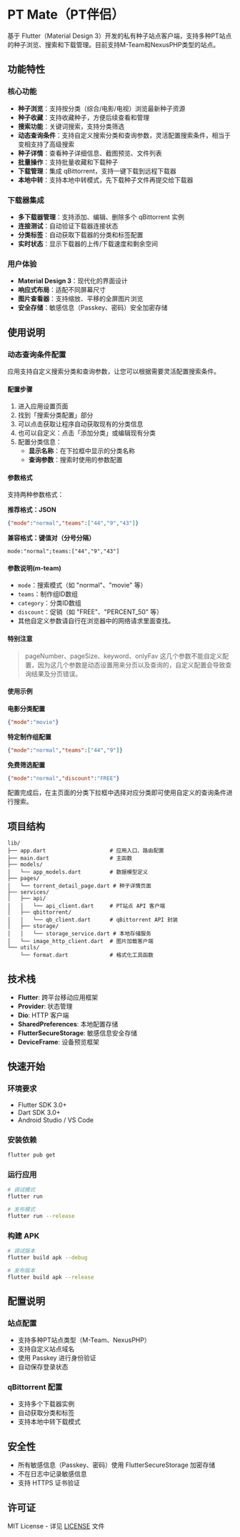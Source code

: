 # PT Mate（PT伴侣）

基于 Flutter（Material Design 3）开发的私有种子站点客户端，支持多种PT站点的种子浏览、搜索和下载管理。目前支持M-Team和NexusPHP类型的站点。

## 功能特性

### 核心功能
- **种子浏览**：支持按分类（综合/电影/电视）浏览最新种子资源
- **种子收藏**：支持收藏种子，方便后续查看和管理
- **搜索功能**：关键词搜索，支持分类筛选
- **动态查询条件**：支持自定义搜索分类和查询参数，灵活配置搜索条件，相当于变相支持了高级搜索
- **种子详情**：查看种子详细信息、截图预览、文件列表
- **批量操作**：支持批量收藏和下载种子
- **下载管理**：集成 qBittorrent，支持一键下载到远程下载器
- **本地中转**：支持本地中转模式，先下载种子文件再提交给下载器

### 下载器集成
- **多下载器管理**：支持添加、编辑、删除多个 qBittorrent 实例
- **连接测试**：自动验证下载器连接状态
- **分类标签**：自动获取下载器的分类和标签配置
- **实时状态**：显示下载器的上传/下载速度和剩余空间

### 用户体验
- **Material Design 3**：现代化的界面设计
- **响应式布局**：适配不同屏幕尺寸
- **图片查看器**：支持缩放、平移的全屏图片浏览
- **安全存储**：敏感信息（Passkey、密码）安全加密存储

## 使用说明

### 动态查询条件配置

应用支持自定义搜索分类和查询参数，让您可以根据需要灵活配置搜索条件。

#### 配置步骤
1. 进入应用设置页面
2. 找到「搜索分类配置」部分
3. 可以点击获取让程序自动获取现有的分类信息
4. 也可以自定义：点击「添加分类」或编辑现有分类
5. 配置分类信息：
   - **显示名称**：在下拉框中显示的分类名称
   - **查询参数**：搜索时使用的参数配置

#### 参数格式

支持两种参数格式：

**推荐格式：JSON**
```json
{"mode":"normal","teams":["44","9","43"]}
```

**兼容格式：键值对（分号分隔）**
```
mode:"normal";teams:["44","9","43"]
```

#### 参数说明(m-team)
- `mode`：搜索模式（如 "normal"、"movie" 等）
- `teams`：制作组ID数组
- `category`：分类ID数组
- `discount`：促销（如 "FREE"、"PERCENT_50" 等）
- 其他自定义参数请自行在浏览器中的网络请求里面查找。

#### 特别注意
> pageNumber、pageSize、keyword、onlyFav 这几个参数不能自定义配置，因为这几个参数是动态设置用来分页以及查询的，自定义配置会导致查询结果及分页错误。

#### 使用示例

**电影分类配置**
```json
{"mode":"movie"}
```

**特定制作组配置**
```json
{"mode":"normal","teams":["44","9"]}
```

**免费筛选配置**
```json
{"mode":"normal","discount":"FREE"}
```

配置完成后，在主页面的分类下拉框中选择对应分类即可使用自定义的查询条件进行搜索。

## 项目结构

```
lib/
├── app.dart                    # 应用入口、路由配置
├── main.dart                   # 主函数
├── models/
│   └── app_models.dart         # 数据模型定义
├── pages/
│   └── torrent_detail_page.dart # 种子详情页面
├── services/
│   ├── api/
│   │   └── api_client.dart     # PT站点 API 客户端
│   ├── qbittorrent/
│   │   └── qb_client.dart      # qBittorrent API 封装
│   ├── storage/
│   │   └── storage_service.dart # 本地存储服务
│   └── image_http_client.dart  # 图片加载客户端
└── utils/
    └── format.dart             # 格式化工具函数
```

## 技术栈

- **Flutter**: 跨平台移动应用框架
- **Provider**: 状态管理
- **Dio**: HTTP 客户端
- **SharedPreferences**: 本地配置存储
- **FlutterSecureStorage**: 敏感信息安全存储
- **DeviceFrame**: 设备预览框架

## 快速开始

### 环境要求
- Flutter SDK 3.0+
- Dart SDK 3.0+
- Android Studio / VS Code

### 安装依赖
```bash
flutter pub get
```

### 运行应用
```bash
# 调试模式
flutter run

# 发布模式
flutter run --release
```

### 构建 APK
```bash
# 调试版本
flutter build apk --debug

# 发布版本
flutter build apk --release
```

## 配置说明

### 站点配置
- 支持多种PT站点类型（M-Team、NexusPHP）
- 支持自定义站点域名
- 使用 Passkey 进行身份验证
- 自动保存登录状态

### qBittorrent 配置
- 支持多个下载器实例
- 自动获取分类和标签
- 支持本地中转下载模式

## 安全性

- 所有敏感信息（Passkey、密码）使用 FlutterSecureStorage 加密存储
- 不在日志中记录敏感信息
- 支持 HTTPS 证书验证

## 许可证

MIT License - 详见 [LICENSE](LICENSE) 文件
